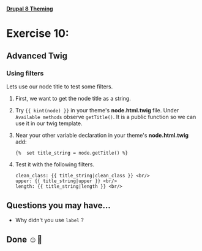 #### [Drupal 8 Theming](README.md)

# Exercise 10: 

## Advanced Twig

### Using filters

Lets use our node title to test some filters.

1. First, we want to get the node title as a string.

2. Try `{{ kint(node) }}` in your theme's **node.html.twig** file. Under `Available methods` observe  `getTitle()`. It is a public function so we can use it in our twig template. 

1. Near your other variable declaration in your theme's **node.html.twig** add:

    ```twig
    {%  set title_string = node.getTitle() %}
    ```
 

2. Test it with the following filters.


    ```twig
    clean_class: {{ title_string|clean_class }} <br/>
    upper: {{ title_string|upper }} <br/>
    length: {{ title_string|length }} <br/>
    ```


## Questions you may have...
+ Why didn't you use `label` ?

## Done ☺